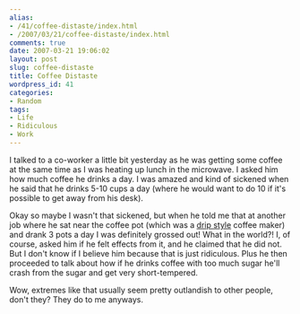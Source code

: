 ```yaml
---
alias:
- /41/coffee-distaste/index.html
- /2007/03/21/coffee-distaste/index.html
comments: true
date: 2007-03-21 19:06:02
layout: post
slug: coffee-distaste
title: Coffee Distaste
wordpress_id: 41
categories:
- Random
tags:
- Life
- Ridiculous
- Work
---
```


I talked to a co-worker a little bit yesterday as he was getting some coffee at the same time as I was heating up lunch in the microwave.  I asked him how much coffee he drinks a day.  I was amazed and kind of sickened when he said that he drinks 5-10 cups a day (where he would want to do 10 if it's possible to get away from his desk).  

Okay so maybe I wasn't that sickened, but when he told me that at another job where he sat near the coffee pot (which was a [drip style](http://en.wikipedia.org/wiki/Drip_brew) coffee maker) and drank 3 pots a day I was definitely grossed out!  What in the world?!  I, of course, asked him if he felt effects from it, and he claimed that he did not.  But I don't know if I believe him because that is just ridiculous.  Plus he then proceeded to talk about how if he drinks coffee with too much sugar he'll crash from the sugar and get very short-tempered.  

Wow, extremes like that usually seem pretty outlandish to other people, don't they?  They do to me anyways.
